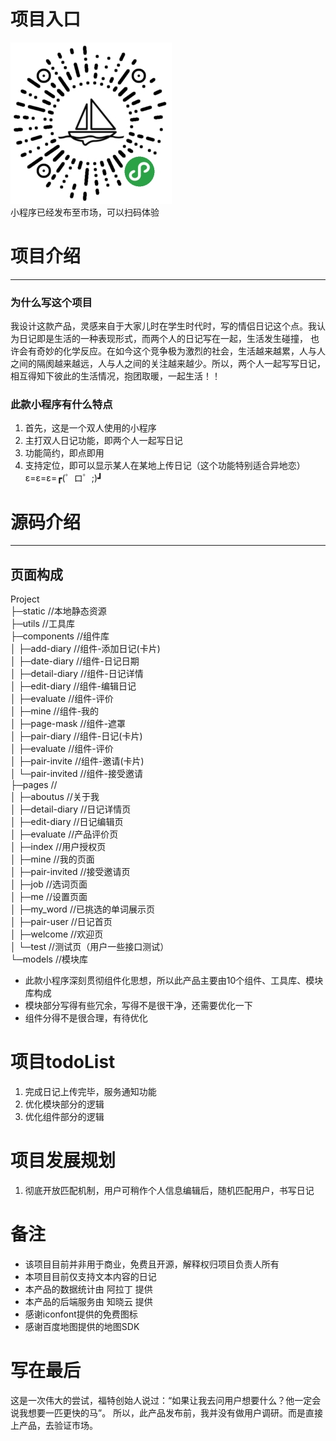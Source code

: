 # 项目入口
![描述](img/qd.jpg)  
小程序已经发布至市场，可以扫码体验         

# 项目介绍
***
### 为什么写这个项目
我设计这款产品，灵感来自于大家儿时在学生时代时，写的情侣日记这个点。我认为日记即是生活的一种表现形式，而两个人的日记写在一起，生活发生碰撞，
也许会有奇妙的化学反应。在如今这个竞争极为激烈的社会，生活越来越累，人与人之间的隔阂越来越远，人与人之间的关注越来越少。所以，两个人一起写写日记，
相互得知下彼此的生活情况，抱团取暖，一起生活！！

### 此款小程序有什么特点
1. 首先，这是一个双人使用的小程序
2. 主打双人日记功能，即两个人一起写日记  
3. 功能简约，即点即用    
4. 支持定位，即可以显示某人在某地上传日记（这个功能特别适合异地恋）ε=ε=ε=┏(゜ロ゜;)┛

# 源码介绍
***
## 页面构成
Project  
├─static                  //本地静态资源  
├─utils                   //工具库  
├─components							//组件库  
│	 ├─add-diary						//组件-添加日记(卡片)  
│	 ├─date-diary						//组件-日记日期  
│	 ├─detail-diary         //组件-日记详情  
│	 ├─edit-diary  					//组件-编辑日记  
│	 ├─evaluate							//组件-评价  
│	 ├─mine									//组件-我的  
│	 ├─page-mask						//组件-遮罩  
│	 ├─pair-diary						//组件-日记(卡片)  
│	 ├─evaluate							//组件-评价  
│	 ├─pair-invite					//组件-邀请(卡片)  
│	 └─pair-invited					//组件-接受邀请  
├─pages                   //  
│  ├─aboutus              //关于我  
│  ├─detail-diary         //日记详情页  
│  ├─edit-diary           //日记编辑页  
│  ├─evaluate             //产品评价页  
│  ├─index         				//用户授权页  
│  ├─mine          				//我的页面  
│  ├─pair-invited         //接受邀请页  
│  ├─job                  //选词页面  
│  ├─me                   //设置页面  
│  ├─my_word              //已挑选的单词展示页  
│  ├─pair-user            //日记首页  
│  ├─welcome              //欢迎页  
│  └─test                	//测试页（用户一些接口测试）  
└─models                  //模块库  

* 此款小程序深刻贯彻组件化思想，所以此产品主要由10个组件、工具库、模块库构成
* 模块部分写得有些冗余，写得不是很干净，还需要优化一下
* 组件分得不是很合理，有待优化

# 项目todoList
1. 完成日记上传完毕，服务通知功能
2. 优化模块部分的逻辑
3. 优化组件部分的逻辑

# 项目发展规划
1. 彻底开放匹配机制，用户可稍作个人信息编辑后，随机匹配用户，书写日记

# 备注
* 该项目目前并非用于商业，免费且开源，解释权归项目负责人所有
* 本项目目前仅支持文本内容的日记
* 本产品的数据统计由 阿拉丁 提供
* 本产品的后端服务由 知晓云 提供
* 感谢iconfont提供的免费图标
* 感谢百度地图提供的地图SDK

# 写在最后
这是一次伟大的尝试，福特创始人说过：“如果让我去问用户想要什么？他一定会说我想要一匹更快的马”。
所以，此产品发布前，我并没有做用户调研。而是直接上产品，去验证市场。